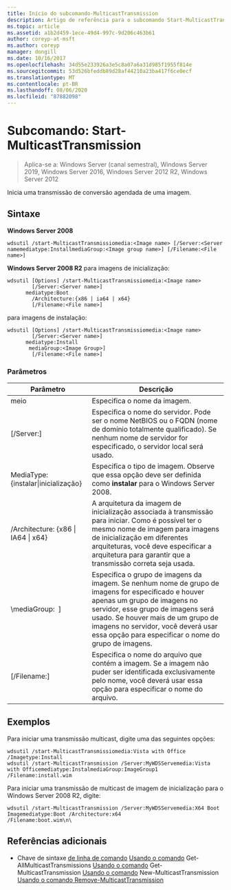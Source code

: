 ```yaml
---
title: Início do subcomando-MulticastTransmission
description: Artigo de referência para o subcomando Start-MulticastTransmission, que inicia uma transmissão de conversão agendada de uma imagem.
ms.topic: article
ms.assetid: a1b2d459-1ece-49d4-997c-9d206c463b61
author: coreyp-at-msft
ms.author: coreyp
manager: dongill
ms.date: 10/16/2017
ms.openlocfilehash: 34d55e233926a3e5c8a07a6a31d985f1955f814e
ms.sourcegitcommit: 53d526bfeddb89d28af44210a23ba417f6ce0ecf
ms.translationtype: MT
ms.contentlocale: pt-BR
ms.lasthandoff: 08/06/2020
ms.locfileid: "87882098"
---
```

# <a name="subcommand-start-multicasttransmission"></a>Subcomando: Start-MulticastTransmission

> Aplica-se a: Windows Server (canal semestral), Windows Server 2019, Windows Server 2016, Windows Server 2012 R2, Windows Server 2012

Inicia uma transmissão de conversão agendada de uma imagem.

## <a name="syntax"></a>Sintaxe
**Windows Server 2008**
```
wdsutil /start-MulticastTransmissiomedia:<Image name> [/Server:<Server namemediatype:InstallmediaGroup:<Image group name>] [/Filename:<File name>]
```
**Windows Server 2008 R2** para imagens de inicialização:
```
wdsutil [Options] /start-MulticastTransmissiomedia:<Image name>
        [/Server:<Server name>]
      mediatype:Boot
        /Architecture:{x86 | ia64 | x64}
        [/Filename:<File name>]
```
para imagens de instalação:
```
wdsutil [Options] /start-MulticastTransmissiomedia:<Image name>
        [/Server:<Server name>]
      mediatype:Install
       mediaGroup:<Image Group>]
        [/Filename:<File name>]
```
### <a name="parameters"></a>Parâmetros
|Parâmetro|Descrição|
|-------|--------|
meio<Image name>|Especifica o nome da imagem.|
|[/Server:<Server name>]|Especifica o nome do servidor. Pode ser o nome NetBIOS ou o FQDN (nome de domínio totalmente qualificado). Se nenhum nome de servidor for especificado, o servidor local será usado.|
MediaType: {instalar&#124;inicialização}|Especifica o tipo de imagem. Observe que essa opção deve ser definida como **instalar** para o Windows Server 2008.|
|/Architecture: {x86 &#124; IA64 &#124; x64}|A arquitetura da imagem de inicialização associada à transmissão para iniciar. Como é possível ter o mesmo nome de imagem para imagens de inicialização em diferentes arquiteturas, você deve especificar a arquitetura para garantir que a transmissão correta seja usada.|
|\mediaGroup: <Image group name> ]|Especifica o grupo de imagens da imagem. Se nenhum nome de grupo de imagens for especificado e houver apenas um grupo de imagens no servidor, esse grupo de imagens será usado. Se houver mais de um grupo de imagens no servidor, você deverá usar essa opção para especificar o nome do grupo de imagens.|
|[/Filename:<File name>]|Especifica o nome do arquivo que contém a imagem. Se a imagem não puder ser identificada exclusivamente pelo nome, você deverá usar essa opção para especificar o nome do arquivo.|
## <a name="examples"></a>Exemplos
Para iniciar uma transmissão multicast, digite uma das seguintes opções:
```
wdsutil /start-MulticastTransmissiomedia:Vista with Office
/Imagetype:Install
wdsutil /start-MulticastTransmission /Server:MyWDSServemedia:Vista with Officemediatype:InstalmediaGroup:ImageGroup1 /Filename:install.wim
```
Para iniciar uma transmissão de multicast de imagem de inicialização para o Windows Server 2008 R2, digite:
```
wdsutil /start-MulticastTransmission /Server:MyWDSServemedia:X64 Boot Imagemediatype:Boot /Architecture:x64
/Filename:boot.wim\n\
```
## <a name="additional-references"></a>Referências adicionais
- Chave de sintaxe [de linha de comando](command-line-syntax-key.md) 
 [Usando o comando](using-the-get-allmulticasttransmissions-command.md) 
 Get-AllMulticastTransmissions [Usando o comando](using-the-get-multicasttransmission-command.md) 
 Get-MulticastTransmission [Usando o comando](using-the-new-multicasttransmission-command.md) 
 New-MulticastTransmission [Usando o comando Remove-MulticastTransmission](using-the-remove-multicasttransmission-command.md)
